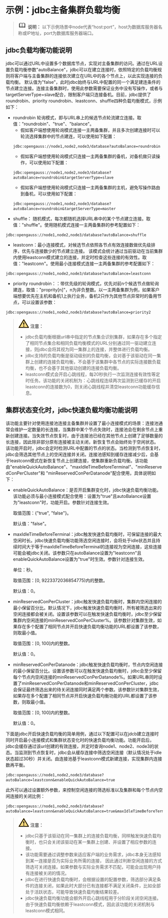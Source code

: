 # 示例：jdbc主备集群负载均衡<a name="ZH-CN_TOPIC_0000001151910145"></a>

>![](public_sys-resources/icon-note.png) **说明：** 
>以下示例场景中node代表“host:port”，host为数据库服务器名称或IP地址，port为数据库服务器端口。


## jdbc负载均衡功能说明<a name="zh-cn_topic_0283136826_zh-cn_topic_0237120386_zh-cn_topic_0213179152_zh-cn_topic_0189251739_section8820452474"></a>

jdbc可以通过URL中设置多个数据库节点，实现对主备集群的访问。通过在URL设置负载均衡参数"autoBalance"，jdbc可以在建立连接时，依照特定的负载均衡规则将客户端与主备集群的连接依次建立在URL中的各个节点上，以此实现连接的负载均衡。
默认值为"false"，此时jdbc始终与URL中配置的同一个满足建连条件的节点建立连接。连接主备集群时，使用此参数需要保证业务中没有写操作，或者与targetServerType=slave配合，限制客户端只连接备机。目前，jdbc提供了roundrobin、priority roundrobin、leastconn、shuffle四种负载均衡模式，示例如下：
* roundrobin
轮询模式，即与URL串上的候选节点轮流建立连接。取值："roundrobin"、"true"、"balance"。
  * 假如客户端想使用轮询模式连接一主两备集群，并且多次创建连接时可以轮流选择集群中的节点建连，可以使用如下配置：
  ```
  jdbc:opengauss://node1,node2,node3/database?autoBalance=roundrobin
  ```
  * 假如客户端想使用轮询模式只连接一主两备集群的备机，对备机做只读操作，可以使用如下配置：
  ```
  jdbc:opengauss://node1,node2,node3/database?autoBalance=roundrobin&targetServerType=slave
  ```
  * 假如客户端想使用轮询模式只连接一主两备集群的主机，避免写操作路由到备机，可以使用如下配置：
  ```
  jdbc:opengauss://node1,node2,node3/database?autoBalance=roundrobin&targetServerType=master
  ```
* shuffle：
随机模式，每次都随机选择URL串中的某个节点建立连接。取值："shuffle"。使用随机模式连接一主两备集群的参考配置如下：
```
jdbc:opengauss://node1,node2,node3/database?autoBalance=shuffle
```
* leastconn：最小连接模式，对候选节点依照各节点有效连接数做优先级排序，优先与连接数少的节点建立连接。
该模式会统计通过当前驱动在当前集群内使用leastconn模式建立的连接，并定时检查这些连接的有效性。取值："leastconn"。使用最小连接模式连接一主两备集群的参考配置如下：
```
jdbc:opengauss://node1,node2,node3/database?autoBalance=leastconn
```
* priority roundrobin：：带优先级的轮询模式，优先对前n个候选节点做轮询建连，取值："proprity[n]"，n为非负整数。以一主两备集群为例，如果客户端想要优先在主机和备机1上执行业务，备机2只作为其他节点异常时的备用节点，可以设置该参数：

```
jdbc:opengauss://node1,node2,node3/database?autoBalance=priority2
```

>![](public_sys-resources/icon-caution.png) **注意：** 
>-   jdbc负载均衡根据url串中指定的节点集合识别集群，如果存在多个指定了相同节点集合和相同负载均衡模式的URL分别通过同一驱动建立连接，则jdbc会将其视为同一集群上的连接，并整体进行负载均衡。
>-   jdbc支持的负载均衡是驱动级别的负载均衡，会对基于该驱动在同一集群上创建的连接负载均衡，不会基于该集群中各节点的实际连接数负载均衡，也不会基于其他驱动创建的连接负载均衡。
>-   leastconn模式会开启心跳线程，每20秒执行一次监测连接有效性等定时任务。该功能的关闭机制为：心跳线程连续两次监测到已缓存的开启leastconn的连接数为0，则关闭心跳线程并清空leastconn功能缓存信息。

## 集群状态变化时，jdbc快速负载均衡功能说明<a name="zh-cn_topic_0283136826_zh-cn_topic_0237120386_zh-cn_topic_0213179152_zh-cn_topic_0189251739_section8820452474"></a>

该功能主要针对使用连接池连接主备集群并设置了最小连接模式的场景：连接池通常会维护一定数量的长连接，当集群中某个节点失效时，连接池会在剩余节点上重新创建连接。当失效节点恢复时，由于连接池已经在其他节点上创建了足够数量的长连接，因此除非部分原有连接被主动关闭，新恢复节点会始终处于空闲状态。
该功能开启时，jdbc会定时检测URL中配置的节点的状态。当检测到节点恢复时，jdbc会筛选其他节点上的空闲连接并关闭。连接池感知到缓存连接减少后，会基于leastconn模式在新恢复节点上创建连接，使集群重新负载均衡。该功能由"enableQuickAutoBalance"、"maxIdleTimeBeforeTerminal"、"minReservedConPerCluster"和  "minReservedConPerDatanode"配合使用，具体说明如下：
* enableQuickAutoBalance：是否开启集群变化时，jdbc快速负载均衡功能。该功能必须与最小连接模式配合使用：设置为"true"且autoBalance设置为"leastconn"时，功能开启。参数针对连接生效。

  取值范围：{"true", "false"}。

  默认值："false"。

* maxIdleTimeBeforeTerminal：jdbc触发快速负载均衡时，可保留连接的最大空闲时长。jdbc快速负载均衡功能筛选空闲连接时，会将处于idle状态并且持续时间大于等于maxIdleTimeBeforeTerminal的连接视为空闲连接，这些连接可能会被jdbc关闭。该参数只在autoBalance设置为"leastconn"且enableQuickAutoBalance设置为"true"时生效。参数针对连接生效。
  
  单位：秒。

  取值范围：[0, 9223372036854775)内的整数。

  默认值：0。

* minReservedConPerCluster：jdbc触发快速负载均衡时，集群内空闲连接的最小保留百分比。默认情况下，jdbc触发快速负载均衡时，所有被筛选出来的空闲连接都会被关闭。设置该参数可以在触发快速负载均衡时，jdbc至少保留集群内空闲连接的minReservedConPerCluster%。该参数针对集群生效，如果存在多个配置了相同节点并开启快速负载均衡功能的URL都设置了该参数，则取最小值。

  取值范围：[0, 100]内的整数。

  默认值：0。

* minReservedConPerDatanode：jdbc触发快速负载均衡时，节点内空闲连接的最小保留百分比。设置该参数可以在触发快速负载均衡时，jdbc会至少保留每个节点内空闲连接的minReservedConPerDatanode%。如果URL串同时设置了minReservedConPerDatanode和minReservedConPerCluster，jdbc会保证最终筛选出来的待关闭连接同时满足两个参数。该参数针对集群生效，如果存在多个配置了相同节点并开启快速负载均衡功能的URL都设置了该参数，则取最小值。

  取值范围：[0, 100]内的整数。

  默认值：0。

下面是jdbc开启快速负载均衡的简单用例，通过以下配置可以在jdcb建立连接时同时开启最小连接模式和集群状态变化时的快速负载均衡功能。功能开启后，jdbc会缓存通过该url创建的有效连接，并定时查询node1、node2、node3的状态。当监测到节点恢复时，jdbc会从缓存连接中筛选空闲连接（默认情况处于idle状态超过30秒）并关闭。由连接池基于leastconn模式新建连接，实现集群内连接数再平衡。
```
jdbc:opengauss://node1,node2,node3/database?autoBalance=leastconn&enableQuickAutoBalance=true
```
此外可以通过设置额外参数，来控制空闲连接的筛选标准以及集群和每个节点内空闲连接的关闭比例：
```
jdbc:opengauss://node1,node2,node3/database?autoBalance=leastconn&enableQuickAutoBalance=true&maxIdleTimeBeforeTerminal=20&minReservedConPerCluster=20&minReservedConPerDatanode=20
```

>![](public_sys-resources/icon-caution.png) **注意：** 
>-   jdbc只基于该驱动在同一集群上的连接负载均衡，同样触发快速负载均衡时，也只会关闭该驱动在某一集群上创建、并设置了相应参数的连接。
>-   该功能需要通过调整参数来适应客户端的业务需求，jdbc本身无法感知到某一连接是否为实际业务所需的连接， 因此通过判断空闲连接的方式筛选可关闭连接。如果参数与实际业务需求不匹配，可能会出现用户持有连接被关闭的情况。
>-   jdbc在进行快速负载均衡时，会根据设置的配置参数，筛选部分满足条件的连接关闭，如果此时大部分已有连接都不满足关闭条件，比如全部处于活跃状态，可能导致快速负载均衡结果较差。
>-   jdbc快速负载均衡功能会额外开启心跳线程用于分阶段关闭空闲连接。由于快速负载均衡依赖于leastconn模式，因此该功能的关闭机制与leastconn模式相同。